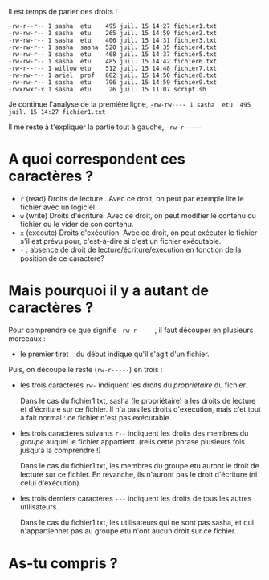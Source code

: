 Il est temps de parler des droits !


```
-rw-r--r-- 1 sasha  etu    495 juil. 15 14:27 fichier1.txt
-rw-rw-r-- 1 sasha  etu    265 juil. 15 14:59 fichier2.txt
-rw-rw-r-- 1 sasha  etu    406 juil. 15 14:31 fichier3.txt
-rw-rw-r-- 1 sasha  sasha  520 juil. 15 14:35 fichier4.txt
-rw-rw-r-- 1 sasha  etu    468 juil. 15 14:37 fichier5.txt
-rw-rw-r-- 1 sasha  etu    485 juil. 15 14:42 fichier6.txt
-rw-r--r-- 1 willow etu    512 juil. 15 14:48 fichier7.txt
-rw-rw-r-- 1 ariel  prof   682 juil. 15 14:50 fichier8.txt
-rw-rw-r-- 1 sasha  etu    796 juil. 15 14:59 fichier9.txt
-rwxrwxr-x 1 sasha  etu     26 juil. 15 11:07 script.sh
```

Je continue l'analyse de la première ligne, `-rw-rw---- 1 sasha  etu  495 juil. 15 14:27 fichier1.txt` 

Il me reste à t'expliquer la partie tout à gauche, `-rw-r-----`


# A quoi correspondent ces caractères ?

* `r` (read) Droits de lecture . Avec ce droit, on peut par exemple lire le fichier avec un logiciel.
* `w` (write) Droits d'écriture. Avec ce droit, on peut modifier le contenu du fichier ou le vider de son contenu.
* `x` (execute) Droits d'exécution. Avec ce droit, on peut exécuter le fichier s'il est prévu pour, c'est-à-dire si c'est un fichier exécutable.
* `-` : absence de droit de lecture/écriture/execution en fonction de la position de ce caractère?


# Mais pourquoi il y a autant de caractères ?

Pour comprendre ce que signifie `-rw-r-----`, il faut découper en plusieurs morceaux :

* le premier tiret `-` du début indique qu'il s'agit d'un fichier.

Puis, on découpe le reste (`rw-r-----`) en trois :
* les trois caractères `rw-` indiquent les droits du *propriétaire* du fichier.

  Dans le cas du fichier1.txt, sasha (le propriétaire) a les droits de lecture et d'écriture sur ce fichier.
  Il n'a pas les droits d'exécution, mais c'et tout à fait normal : ce fichier n'est pas exécutable.
  
* les trois caractères suivants `r--` indiquent les droits des membres du *groupe* auquel le fichier appartient.
  (relis cette phrase plusieurs fois jusqu'à la comprendre !) 

  Dans le cas du fichier1.txt, les membres du groupe etu auront le droit de lecture sur ce fichier.
  En revanche, ils n'auront pas le droit d'écriture (ni celui d'exécution).
  
* les trois derniers caractères `---`  indiquent les droits de tous les autres utilisateurs.

  Dans le cas du fichier1.txt, les utilisateurs qui ne sont pas sasha, et qui n'appartiennet pas au groupe etu
  n'ont aucun droit sur ce fichier.
  
  
# As-tu compris ?



